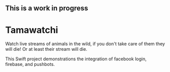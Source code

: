 
This is a work in progress
--------------------------


# Tamawatchi
Watch live streams of animals in the wild, if you don't take care of them they will die! Or at least their stream will die.

This Swift project demonstrations the integration of facebook login, firebase, and pushbots.

